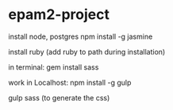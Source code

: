 # epam2-project
install node, postgres
npm install -g jasmine

install ruby (add ruby to path during installation)

in terminal:
  gem install sass

work in Localhost:
  npm install -g gulp

  gulp sass (to generate the css)
